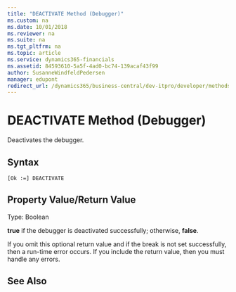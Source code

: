 ```yaml
---
title: "DEACTIVATE Method (Debugger)"
ms.custom: na
ms.date: 10/01/2018
ms.reviewer: na
ms.suite: na
ms.tgt_pltfrm: na
ms.topic: article
ms.service: dynamics365-financials
ms.assetid: 84593610-5a5f-4ad0-bc74-139acaf43f99
author: SusanneWindfeldPedersen
manager: edupont
redirect_url: /dynamics365/business-central/dev-itpro/developer/methods-auto/library
---
```


 

# DEACTIVATE Method (Debugger)
Deactivates the debugger.  

## Syntax  

```  
[Ok :=] DEACTIVATE  
```  

## Property Value/Return Value  
 Type: Boolean  

 **true** if the debugger is deactivated successfully; otherwise, **false**.  

 If you omit this optional return value and if the break is not set successfully, then a run-time error occurs. If you include the return value, then you must handle any errors.  

## See Also  
 <!--Links [Activating the Debugger](Activating-the-Debugger.md) -->  
 <!--NAV [ACTIVATE Method \(Debugger\)](devenv-ACTIVATE-Method-Debugger.md)-->
